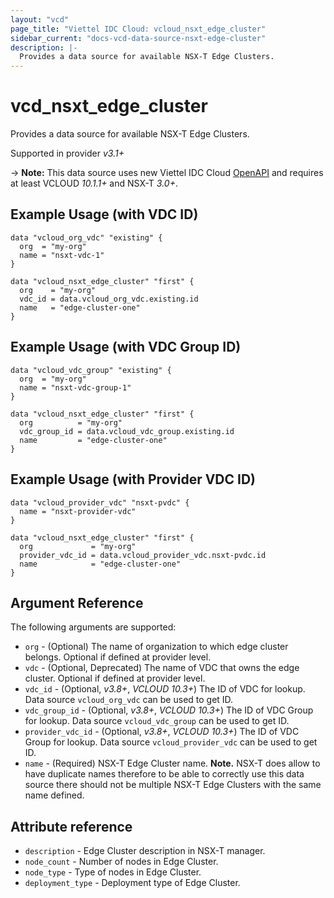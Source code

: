 ```yaml
---
layout: "vcd"
page_title: "Viettel IDC Cloud: vcloud_nsxt_edge_cluster"
sidebar_current: "docs-vcd-data-source-nsxt-edge-cluster"
description: |-
  Provides a data source for available NSX-T Edge Clusters.
---
```


# vcd\_nsxt\_edge\_cluster

Provides a data source for available NSX-T Edge Clusters.

Supported in provider *v3.1+*

-> **Note:** This data source uses new Viettel IDC Cloud
[OpenAPI](https://code.vmware.com/docs/11982/getting-started-with-vmware-cloud-director-openapi) and
requires at least VCLOUD *10.1.1+* and NSX-T *3.0+*.

## Example Usage (with VDC ID)

```hcl
data "vcloud_org_vdc" "existing" {
  org  = "my-org"
  name = "nsxt-vdc-1"
}

data "vcloud_nsxt_edge_cluster" "first" {
  org    = "my-org"
  vdc_id = data.vcloud_org_vdc.existing.id
  name   = "edge-cluster-one"
}
```

## Example Usage (with VDC Group ID)

```hcl
data "vcloud_vdc_group" "existing" {
  org  = "my-org"
  name = "nsxt-vdc-group-1"
}

data "vcloud_nsxt_edge_cluster" "first" {
  org          = "my-org"
  vdc_group_id = data.vcloud_vdc_group.existing.id
  name         = "edge-cluster-one"
}
```

## Example Usage (with Provider VDC ID)

```hcl
data "vcloud_provider_vdc" "nsxt-pvdc" {
  name = "nsxt-provider-vdc"
}

data "vcloud_nsxt_edge_cluster" "first" {
  org             = "my-org"
  provider_vdc_id = data.vcloud_provider_vdc.nsxt-pvdc.id
  name            = "edge-cluster-one"
}
```


## Argument Reference

The following arguments are supported:

* `org` - (Optional) The name of organization to which edge cluster belongs. Optional if defined at provider level.
* `vdc` - (Optional, Deprecated) The name of VDC that owns the edge cluster. Optional if defined at provider level.
* `vdc_id` - (Optional, *v3.8+*, *VCLOUD 10.3+*) The ID of VDC for lookup. Data source `vcloud_org_vdc` can be used to get ID.
* `vdc_group_id` - (Optional, *v3.8+*, *VCLOUD 10.3+*) The ID of VDC Group for lookup. Data source `vcloud_vdc_group` can be used to get ID.
* `provider_vdc_id` - (Optional, *v3.8+*, *VCLOUD 10.3+*) The ID of VDC Group for lookup. Data source `vcloud_provider_vdc` can be used to get ID.
* `name` - (Required) NSX-T Edge Cluster name. **Note.** NSX-T does allow to have duplicate names therefore to be able
to correctly use this data source there should not be multiple NSX-T Edge Clusters with the same name defined.

## Attribute reference

* `description` - Edge Cluster description in NSX-T manager.
* `node_count` - Number of nodes in Edge Cluster.
* `node_type` - Type of nodes in Edge Cluster.
* `deployment_type` - Deployment type of Edge Cluster.
